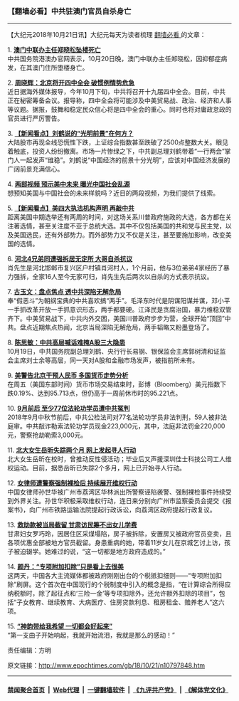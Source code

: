 ### 【翻墙必看】中共驻澳门官员自杀身亡
------------------------

<p>
 【大纪元2018年10月21日讯】大纪元每天为读者梳理
 <a href="http://www.epochtimes.com/gb/tag/%E7%BF%BB%E5%A2%99%E5%BF%85%E7%9C%8B.html">
  翻墙必看
 </a>
 的文章：
</p>
<p>
 1.
 <b>
  <a href="http://www.epochtimes.com/gb/18/10/21/n10797950.htm" rel="noopener noreferrer" target="_blank">
   澳门中联办主任郑晓松坠楼死亡
  </a>
 </b>
 <br/>
 中共国务院港澳办官网表示，10月20日晚，澳门中联办主任郑晓松，因抑郁症病发，在其澳门住所堕楼身亡。
</p>
<p>
 2.
 <b>
  <a href="http://www.epochtimes.com/gb/18/10/20/n10797667.htm" rel="noopener noreferrer" target="_blank">
   周晓辉：北京将开四中全会 破惯例情势危急
  </a>
 </b>
 <br/>
 近日据海外媒体报导，今年10月下旬，中共将召开十九届四中全会。目前，中共正在秘密筹备会议。报导称，四中全会将可能涉及中美贸易战、政治、经济和人事等议题。据报，鼓舞和稳定民众信心将是四中全会的重心。同时也将对庸政怠政的官员进行严厉警告。
</p>
<p>
 3.
 <b>
  <a href="http://www.epochtimes.com/gb/18/10/20/n10797491.htm" rel="noopener noreferrer" target="_blank">
   【新闻看点】刘鹤说的“光明前景”在何方？
  </a>
 </b>
 <br/>
 大陆股市再现全线恐慌性下跌，上证综合指数甚至跌破了2500点整数大关。眼见着触底，投资人纷纷撤离。市场一片惨绿之下，中共副总理刘鹤带着“一行两会”掌门人一起发声“维稳”。刘鹤说“中国经济的前景十分光明”，应该对中国经济发展的广阔前景充满信心。
</p>
<p>
 4.
 <b>
  <a href="http://www.epochtimes.com/gb/18/10/20/n10797783.htm" rel="noopener noreferrer" target="_blank">
   两部视频 预示美中未来 曝光中国社会乱源
  </a>
 </b>
 <br/>
 想预知美国与中国社会的未来样貌吗？近日的两段视频，为我们提供了线索。
</p>
<p>
 5.
 <b>
  <a href="http://www.epochtimes.com/gb/18/10/20/n10797379.htm" rel="noopener noreferrer" target="_blank">
   【新闻看点】美四大执法机构声明 再敲中共
  </a>
 </b>
 <br/>
 距离美国中期选举还有两周的时间，对这场关系川普政府施政的大选，各方都在关注著选情，甚至关注度不亚于总统大选。其中不仅包括美国的共和党与民主党，以及美国选民，还有外部势力。而外部势力又不仅是关注，甚至要施加影响，改变美国的选情。
</p>
<p>
 6.
 <b>
  <a href="http://www.epochtimes.com/gb/18/10/20/n10797737.htm" rel="noopener noreferrer" target="_blank">
   河北4兄弟同遭强拆居无定所 大哥自杀抗议
  </a>
 </b>
 <br/>
 肖先生是河北邯郸市复兴区户村镇肖河村人，1个月前，他与3位弟弟4家经历了暴力强拆，全家16人至今无家可归，肖先生先后两次以自杀的方式表示抗议。
</p>
<p>
 7.
 <b>
  <a href="http://www.epochtimes.com/gb/18/10/20/n10797560.htm" rel="noopener noreferrer" target="_blank">
   古玉文：盘点焦点 透中共深陷无解危局
  </a>
 </b>
 <br/>
 奉“假恶斗”为朝纲宝典的中共喜欢搞“两手”。毛泽东时代是阴谋阳谋并谋，邓小平一手抓改革开放一手抓意识形态，两手都要硬。江泽民是贪腐治国，暴力维稳双管齐下。中美贸易战下，中共内外交困，美国川普政府步步为营，全球开始“顶回”中共。盘点近期焦点热闻，北京当局深陷无解危局，两手韬略又粉墨登场了。
</p>
<p>
 8.
 <b>
  <a href="http://www.epochtimes.com/gb/18/10/20/n10797764.htm" rel="noopener noreferrer" target="_blank">
   陈思敏：中共高层喊话难掩A股三大隐患
  </a>
 </b>
 <br/>
 10月19日，中共国务院副总理刘鹤、央行行长易钢、银保监会主席郭树清和证监会主席刘士余等高层，同一天对A股和金融市场发声，被指前所未有。
</p>
<p>
 9.
 <b>
  <a href="http://www.epochtimes.com/gb/18/10/20/n10796734.htm" rel="noopener noreferrer" target="_blank">
   美警告北京干预人民币 多国货币走势分析
  </a>
 </b>
 <br/>
 在周五（美国东部时间）货币市场交易结束时，彭博（Bloomberg）美元指数下跌0.19%、达到95.713点，但仍高于一周前休市时的95.221点。
</p>
<p>
 10.
 <b>
  <a href="http://www.epochtimes.com/gb/18/10/19/n10795151.htm" rel="noopener noreferrer" target="_blank">
   9月前后 至少77位法轮功学员遭中共冤判
  </a>
 </b>
 <br/>
 2018年9月中秋节前后，中共公检法司对77名法轮功学员非法判刑，59人被非法庭审。中共敲诈勒索法轮功学员现金223,000元，其中，法庭非法罚金220,000元，警察抢劫勒索3,000元。
</p>
<p>
 11.
 <b>
  <a href="http://www.epochtimes.com/gb/18/10/20/n10797366.htm" rel="noopener noreferrer" target="_blank">
   北大女生岳昕失踪两个月 网上发起寻人行动
  </a>
 </b>
 <br/>
 北大女生岳昕在校时，曾推动反性侵活动；毕业后又声援深圳佳士科技公司工人维权运动。目前，据悉岳昕已失踪2个多月，网上已开始寻人行动。
</p>
<p>
 12.
 <b>
  <a href="http://www.epochtimes.com/gb/18/10/20/n10796805.htm" rel="noopener noreferrer" target="_blank">
   女律师遭警察强制裸检后 持续展开维权行动
  </a>
 </b>
 <br/>
 中国女律师孙世华被广州市荔湾区华林派出所警察诬陷袭警、强制裸检事件持续受到外界关注。孙世华积极采取维权行动，连日来分别向广州市监察委员会提交《报案书》，向广州市铁路运输法院提起行政诉讼，向荔湾区政府提起行政复议。
</p>
<p>
 13.
 <b>
  <a href="http://www.epochtimes.com/gb/18/10/20/n10797352.htm" rel="noopener noreferrer" target="_blank">
   救助款被当局截留 甘肃访民筹不出女儿学费
  </a>
 </b>
 <br/>
 甘肃妇女罗巧玲，因居住区采煤塌陷，房子被拆除，安置房又被政府官员变卖，且各项优惠全部被地方官员截留。身患重病的她，带着11岁女儿在京城乞讨上访，孩子被迫辍学。她难过的说，“这一切都是地方政府造成的。”
</p>
<p>
 14.
 <b>
  <a href="http://www.epochtimes.com/gb/18/10/20/n10797631.htm" rel="noopener noreferrer" target="_blank">
   颜丹：“专项附加扣除”只是看上去很美
  </a>
 </b>
 <br/>
 这两天，中国各大主流媒体都被政府刚刚出台的个税抵扣细则——“专项附加扣除”刷屏。这个首次在中国现行的个税制度中引入的概念是指，“在计算综合所得应纳税额时，除了起征点和‘三险一金’等专项扣除外，还允许额外扣除的项目”，包括“子女教育、继续教育、大病医疗、住房贷款利息、租房租金、赡养老人”这六项。
</p>
<p>
 15.
 <b>
  <a href="http://www.epochtimes.com/gb/18/10/21/n10797942.htm" rel="noopener noreferrer" target="_blank">
   “神韵带给我希望 一切都会好起来”
  </a>
 </b>
 <br/>
 “第一支曲子开始响起，我就开始流泪，我就是那么的感动！”
</p>
<p>
 责任编辑：方明
</p>

原文链接：http://www.epochtimes.com/gb/18/10/21/n10797848.htm


------------------------
#### [禁闻聚合首页](https://github.com/gfw-breaker/banned-news/blob/master/README.md) &nbsp;|&nbsp; [Web代理](https://github.com/gfw-breaker/open-proxy/blob/master/README.md) &nbsp;|&nbsp; [一键翻墙软件](https://github.com/gfw-breaker/nogfw/blob/master/README.md) &nbsp;|&nbsp; [《九评共产党》](https://github.com/gfw-breaker/9ping.md/blob/master/README.md#九评之一评共产党是什么) &nbsp;|&nbsp; [《解体党文化》](https://github.com/gfw-breaker/jtdwh.md/blob/master/README.md#绪论)
